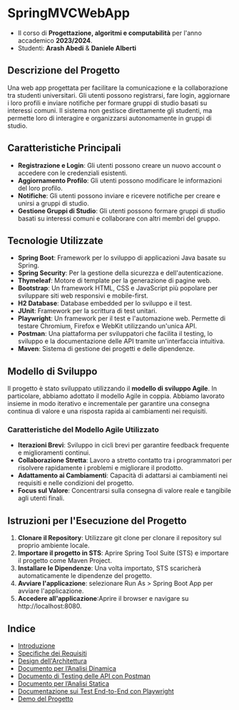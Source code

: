 # SpringMVCWebApp

- Il corso di **Progettazione, algoritmi e computabilità** per l'anno accademico **2023/2024**.
- Studenti: **Arash Abedi** & **Daniele Alberti**



## Descrizione del Progetto

Una web app progettata per facilitare la comunicazione e la collaborazione tra studenti universitari. Gli utenti possono registrarsi, fare login, aggiornare i loro profili e inviare notifiche per formare gruppi di studio basati su interessi comuni. Il sistema non gestisce direttamente gli studenti, ma permette loro di interagire e organizzarsi autonomamente in gruppi di studio.

## Caratteristiche Principali

- **Registrazione e Login**: Gli utenti possono creare un nuovo account o accedere con le credenziali esistenti.
- **Aggiornamento Profilo**: Gli utenti possono modificare le informazioni del loro profilo.
- **Notifiche**: Gli utenti possono inviare e ricevere notifiche per creare e unirsi a gruppi di studio.
- **Gestione Gruppi di Studio**: Gli utenti possono formare gruppi di studio basati su interessi comuni e collaborare con altri membri del gruppo.

## Tecnologie Utilizzate

- **Spring Boot**: Framework per lo sviluppo di applicazioni Java basate su Spring.
- **Spring Security**: Per la gestione della sicurezza e dell'autenticazione.
- **Thymeleaf**: Motore di template per la generazione di pagine web.
- **Bootstrap**: Un framework HTML, CSS e JavaScript più popolare per sviluppare siti web responsivi e mobile-first. 
- **H2 Database**: Database embedded per lo sviluppo e il test.
- **JUnit**: Framework per la scrittura di test unitari.
- **Playwright**: Un framework per il test e l'automazione web. Permette di testare Chromium, Firefox e WebKit utilizzando un'unica API.
- **Postman**: Una piattaforma per sviluppatori che facilita il testing, lo sviluppo e la documentazione delle API tramite un'interfaccia intuitiva.
- **Maven**: Sistema di gestione dei progetti e delle dipendenze.

## Modello di Sviluppo

Il progetto è stato sviluppato utilizzando il **modello di sviluppo Agile**. In particolare, abbiamo adottato il modello Agile in coppia. Abbiamo lavorato insieme in modo iterativo e incrementale per garantire una consegna continua di valore e una risposta rapida ai cambiamenti nei requisiti.

### Caratteristiche del Modello Agile Utilizzato

- **Iterazioni Brevi**: Sviluppo in cicli brevi per garantire feedback frequente e miglioramenti continui.
- **Collaborazione Stretta**: Lavoro a stretto contatto tra i programmatori per risolvere rapidamente i problemi e migliorare il prodotto.
- **Adattamento ai Cambiamenti**: Capacità di adattarsi ai cambiamenti nei requisiti e nelle condizioni del progetto.
- **Focus sul Valore**: Concentrarsi sulla consegna di valore reale e tangibile agli utenti finali.

## Istruzioni per l'Esecuzione del Progetto

1. **Clonare il Repository**: Utilizzare git clone per clonare il repository sul proprio ambiente locale.
2. **Importare il progetto in STS**: Aprire Spring Tool Suite (STS) e importare il progetto come Maven Project.
3. **Installare le Dipendenze**: Una volta importato, STS scaricherà automaticamente le dipendenze del progetto.
4. **Avviare l'applicazione**: selezionare Run As > Spring Boot App per avviare l'applicazione.
5. **Accedere all'applicazione**:Aprire il browser e navigare su http://localhost:8080.

## Indice

- [Introduzione](Documentazione/Introduzione.md)
- [Specifiche dei Requisiti](Documentazione/Documento%20di%20Specifica%20dei%20Requisiti%20Software.md)
- [Design dell'Architettura](Documentazione/Documento%20di%20Design%20dell%E2%80%99Architettura%20Software.md)
- [Documento per l’Analisi Dinamica](Documentazione/Documento%20per%20l%E2%80%99Analisi%20Dinamica%20Junit.md)
- [Documento di Testing delle API con Postman](Documentazione/Documento%20di%20Testing%20delle%20API%20con%20Postman.md)
- [Documento per l’Analisi Statica](Documentazione/Documenti%20per%20l%E2%80%99Analisi%20Statica.md)
- [Documentazione sui Test End-to-End con Playwright](Documentazione/Documentazione%20sui%20Test%20End-to-End%20con%20Playwright.md)
- [Demo del Progetto](Documentazione/demo.md)




   
